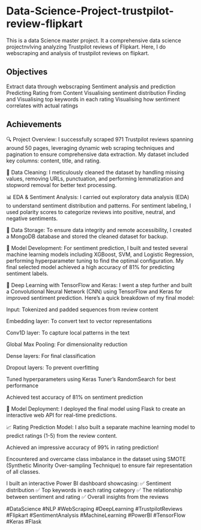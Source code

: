 # Data-Science-Project-trustpilot-review-flipkart
This is a data Science master project. It a comprehensive data science projectnvlving analyzing Trustpilot reviews of Flipkart. Here, I do webscraping and analysis of trustpilot reviews on flipkart.
## Objectives
Extract data through webscraping
Sentiment analysis and prediction
Predicting Rating from Content
Visualising sentiment distribution
Finding and Visualising top keywords in each rating
Visualising how sentiment correlates with actual ratings


## Achievements
🔍 Project Overview:
I successfully scraped 971 Trustpilot reviews spanning around 50 pages, leveraging dynamic web scraping techniques and pagination to ensure comprehensive data extraction. My dataset included key columns: content, title, and rating.

🧹 Data Cleaning:
I meticulously cleaned the dataset by handling missing values, removing URLs, punctuation, and performing lemmatization and stopword removal for better text processing.

📊 EDA & Sentiment Analysis:
I carried out exploratory data analysis (EDA) to understand sentiment distribution and patterns. For sentiment labeling, I used polarity scores to categorize reviews into positive, neutral, and negative sentiments.

💾 Data Storage:
To ensure data integrity and remote accessibility, I created a MongoDB database and stored the cleaned dataset for backup.

🤖 Model Development:
For sentiment prediction, I built and tested several machine learning models including XGBoost, SVM, and Logistic Regression, performing hyperparameter tuning to find the optimal configuration. My final selected model achieved a high accuracy of 81% for predicting sentiment labels.

🚀 Deep Learning with TensorFlow and Keras:
I went a step further and built a Convolutional Neural Network (CNN) using TensorFlow and Keras for improved sentiment prediction.
Here’s a quick breakdown of my final model:

  Input: Tokenized and padded sequences from review content

  Embedding layer: To convert text to vector representations

  Conv1D layer: To capture local patterns in the text

  Global Max Pooling: For dimensionality reduction

  Dense layers: For final classification

  Dropout layers: To prevent overfitting

  Tuned hyperparameters using Keras Tuner’s RandomSearch for best performance

  Achieved test accuracy of 81% on sentiment prediction

🌟 Model Deployment:
I deployed the final model using Flask to create an interactive web API for real-time predictions.

📈 Rating Prediction Model:
I also built a separate machine learning model to predict ratings (1-5) from the review content.

Achieved an impressive accuracy of 99% in rating prediction!

Encountered and overcame class imbalance in the dataset using SMOTE (Synthetic Minority Over-sampling Technique) to ensure fair representation of all classes.

I built an interactive Power BI dashboard showcasing:
✅ Sentiment distribution
✅ Top keywords in each rating category
✅ The relationship between sentiment and rating
✅ Overall insights from the reviews

#DataScience #NLP #WebScraping #DeepLearning #TrustpilotReviews #Flipkart #SentimentAnalysis #MachineLearning #PowerBI #TensorFlow #Keras #Flask
